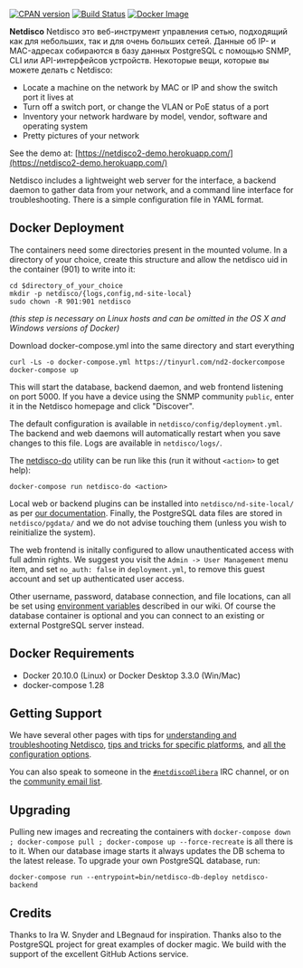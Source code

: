 [![CPAN version](https://badge.fury.io/pl/App-Netdisco.svg)](https://metacpan.org/pod/App::Netdisco)
[![Build Status](https://travis-ci.org/netdisco/netdisco.svg?branch=master)](https://travis-ci.org/netdisco/netdisco)
[![Docker Image](https://img.shields.io/badge/docker%20images-ready-blue.svg)](https://store.docker.com/community/images/netdisco/netdisco)

**Netdisco** 
Netdisco это веб-инструмент управления сетью, подходящий как для небольших, так и для очень больших сетей. Данные об IP- и MAC-адресах собираются в базу данных PostgreSQL с помощью SNMP, CLI или API-интерфейсов устройств. Некоторые вещи, которые вы можете делать с Netdisco:

* Locate a machine on the network by MAC or IP and show the switch port it lives at
* Turn off a switch port, or change the VLAN or PoE status of a port
* Inventory your network hardware by model, vendor, software and operating system
* Pretty pictures of your network

See the demo at: [https://netdisco2-demo.herokuapp.com/](https://netdisco2-demo.herokuapp.com/)

Netdisco includes a lightweight web server for the interface, a backend daemon to gather data from your network, and a command line interface for troubleshooting. There is a simple configuration file in YAML format. 

##  Docker Deployment

The containers need some directories present in the mounted volume. In a directory of your choice, create this structure and allow the netdisco uid in the container (901) to write into it:

    cd $directory_of_your_choice
    mkdir -p netdisco/{logs,config,nd-site-local} 
    sudo chown -R 901:901 netdisco

*(this step is necessary on Linux hosts and can be omitted in the OS X and Windows versions of Docker)*

Download docker-compose.yml into the same directory and start everything 

    curl -Ls -o docker-compose.yml https://tinyurl.com/nd2-dockercompose
    docker-compose up

This will start the database, backend daemon, and web frontend listening on port 5000. If you have a device using the SNMP community `public`, enter it in the Netdisco homepage and click "Discover".

The default configuration is available in `netdisco/config/deployment.yml`. The backend and web daemons will automatically restart when you save changes to this file. Logs are available in `netdisco/logs/`.

The [netdisco-do](https://metacpan.org/dist/App-Netdisco/view/bin/netdisco-do) utility can be run like this (run it without `<action>` to get help):

    docker-compose run netdisco-do <action>

Local web or backend plugins can be installed into `netdisco/nd-site-local/` as per [our documentation](https://github.com/netdisco/netdisco/wiki). Finally, the PostgreSQL data files are stored in `netdisco/pgdata/` and we do not advise touching them (unless you wish to reinitialize the system).

The web frontend is initally configured to allow unauthenticated access with full admin rights. We suggest you visit the `Admin -> User Management` menu item, and set `no_auth: false` in `deployment.yml`, to remove this guest account and set up authenticated user access.

Other username, password, database connection, and file locations, can all be set using [environment variables](https://github.com/netdisco/netdisco/wiki/Environment-Variables) described in our wiki. Of course the database container is optional and you can connect to an existing or external PostgreSQL server instead.

##  Docker Requirements

 * Docker 20.10.0 (Linux) or Docker Desktop 3.3.0 (Win/Mac) 
 * docker-compose 1.28

## Getting Support

We have several other pages with tips for [understanding and troubleshooting Netdisco](https://github.com/netdisco/netdisco/wiki/Troubleshooting), [tips and tricks for specific platforms](https://github.com/netdisco/netdisco/wiki/Vendor-Tips), and [all the configuration options](https://github.com/netdisco/netdisco/wiki/Configuration).

You can also speak to someone in the [`#netdisco@libera`](https://kiwiirc.com/nextclient/irc.libera.chat/netdisco) IRC channel, or on the [community email list](https://lists.sourceforge.net/lists/listinfo/netdisco-users).

## Upgrading

Pulling new images and recreating the containers with `docker-compose down ; docker-compose pull ; docker-compose up --force-recreate` is all there is to it. When our database image starts it always updates the DB schema to the latest release. To upgrade your own PostgreSQL database, run:

    docker-compose run --entrypoint=bin/netdisco-db-deploy netdisco-backend

## Credits

Thanks to Ira W. Snyder and LBegnaud for inspiration. Thanks also to the PostgreSQL project for great examples of docker magic. We build with the support of the excellent GitHub Actions service. 
